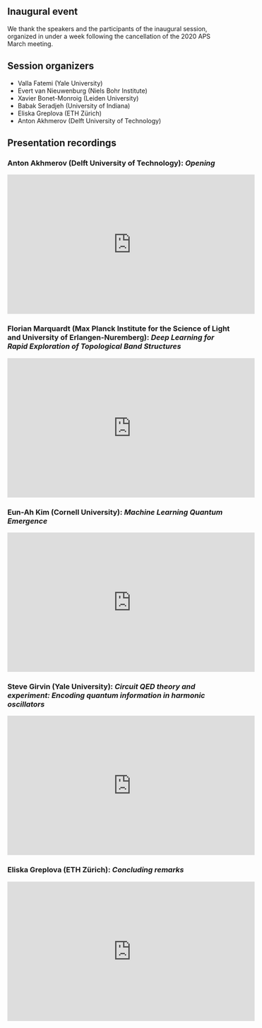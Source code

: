 ## Inaugural event

We thank the speakers and the participants of the inaugural session, organized in under a week following the cancellation of the 2020 APS March meeting.

## Session organizers

* Valla Fatemi (Yale University)
* Evert van Nieuwenburg (Niels Bohr Institute)
* Xavier Bonet-Monroig (Leiden University)
* Babak Seradjeh (University of Indiana)
* Eliska Greplova (ETH Zürich)
* Anton Akhmerov (Delft University of Technology)

## Presentation recordings

### Anton Akhmerov (Delft University of Technology): *Opening*

<iframe width="560" height="315" src="https://www.youtube-nocookie.com/embed/zrO0T7gHqUw" frameborder="0" allow="accelerometer; autoplay; encrypted-media; gyroscope; picture-in-picture" allowfullscreen></iframe>

### Florian Marquardt (Max Planck Institute for the Science of Light and University of Erlangen-Nuremberg): *Deep Learning for Rapid Exploration of Topological Band Structures*

<iframe width="560" height="315" src="https://www.youtube-nocookie.com/embed/XlepRtsApwU" frameborder="0" allow="accelerometer; autoplay; encrypted-media; gyroscope; picture-in-picture" allowfullscreen></iframe>

### Eun-Ah Kim (Cornell University): *Machine Learning Quantum Emergence*

<iframe width="560" height="315" src="https://www.youtube-nocookie.com/embed/k8M4EjD6fEE" frameborder="0" allow="accelerometer; autoplay; encrypted-media; gyroscope; picture-in-picture" allowfullscreen></iframe>

### Steve Girvin (Yale University): *Circuit QED theory and experiment: Encoding quantum information in harmonic oscillators*

<iframe width="560" height="315" src="https://www.youtube-nocookie.com/embed/Hj1L4up16NM" frameborder="0" allow="accelerometer; autoplay; encrypted-media; gyroscope; picture-in-picture" allowfullscreen></iframe>

### Eliska Greplova (ETH Zürich): *Concluding remarks*

<iframe width="560" height="315" src="https://www.youtube-nocookie.com/embed/vYoVcJibJFA" frameborder="0" allow="accelerometer; autoplay; encrypted-media; gyroscope; picture-in-picture" allowfullscreen></iframe>
